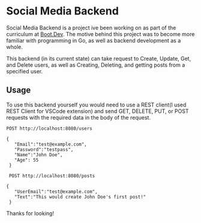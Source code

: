 # Social Media Backend 
Social Media Backend is a project ive been working on as part of the curriculum at [Boot.Dev](https://boot.dev/tracks/computer-science). The motive behind this project was to become more familiar with programming in Go, as well as backend development as a whole.

This backend (in its current state) can take request to Create, Update, Get, and Delete users, as well as Creating, Deleting, and getting posts from a specified user.

## Usage

To use this backend yourself you would need to use a REST client(I used REST Client for VSCode extension) and send GET, DELETE, PUT, or POST requests with the required data in the body of the request.

```http
POST http://localhost:8080/users

{
   "Email":"test@example.com",
   "Password":"testpass",
   "Name":"John Doe",
   "Age": 55
 }

 POST http://localhost:8080/posts

{
   "UserEmail":"test@example.com",
   "Text":"This would create John Doe's first post!"
 }
```

Thanks for looking!
